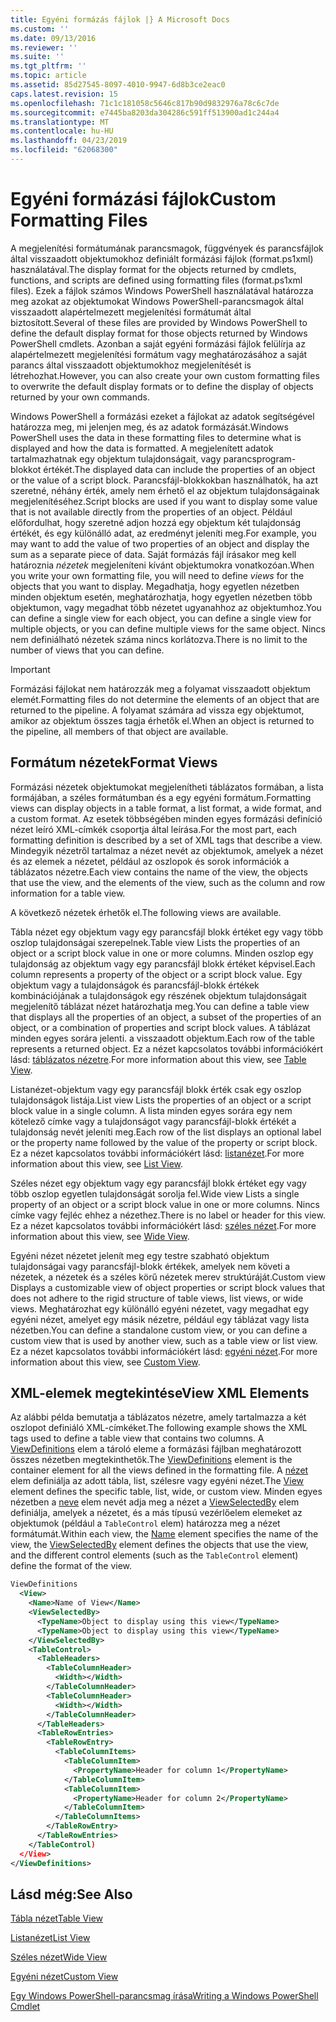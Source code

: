 ```yaml
---
title: Egyéni formázás fájlok |} A Microsoft Docs
ms.custom: ''
ms.date: 09/13/2016
ms.reviewer: ''
ms.suite: ''
ms.tgt_pltfrm: ''
ms.topic: article
ms.assetid: 85d27545-8097-4010-9947-6d8b3ce2eac0
caps.latest.revision: 15
ms.openlocfilehash: 71c1c181058c5646c817b90d9832976a78c6c7de
ms.sourcegitcommit: e7445ba8203da304286c591ff513900ad1c244a4
ms.translationtype: MT
ms.contentlocale: hu-HU
ms.lasthandoff: 04/23/2019
ms.locfileid: "62068300"
---
```

# <a name="custom-formatting-files"></a><span data-ttu-id="ad91b-102">Egyéni formázási fájlok</span><span class="sxs-lookup"><span data-stu-id="ad91b-102">Custom Formatting Files</span></span>

<span data-ttu-id="ad91b-103">A megjelenítési formátumának parancsmagok, függvények és parancsfájlok által visszaadott objektumokhoz definiált formázási fájlok (format.ps1xml) használatával.</span><span class="sxs-lookup"><span data-stu-id="ad91b-103">The display format for the objects returned by cmdlets, functions, and scripts are defined using formatting files (format.ps1xml files).</span></span> <span data-ttu-id="ad91b-104">Ezek a fájlok számos Windows PowerShell használatával határozza meg azokat az objektumokat Windows PowerShell-parancsmagok által visszaadott alapértelmezett megjelenítési formátumát által biztosított.</span><span class="sxs-lookup"><span data-stu-id="ad91b-104">Several of these files are provided by Windows PowerShell to define the default display format for those objects returned by Windows PowerShell cmdlets.</span></span> <span data-ttu-id="ad91b-105">Azonban a saját egyéni formázási fájlok felülírja az alapértelmezett megjelenítési formátum vagy meghatározásához a saját parancs által visszaadott objektumokhoz megjelenítését is létrehozhat.</span><span class="sxs-lookup"><span data-stu-id="ad91b-105">However, you can also create your own custom formatting files to overwrite the default display formats or to define the display of objects returned by your own commands.</span></span>

<span data-ttu-id="ad91b-106">Windows PowerShell a formázási ezeket a fájlokat az adatok segítségével határozza meg, mi jelenjen meg, és az adatok formázását.</span><span class="sxs-lookup"><span data-stu-id="ad91b-106">Windows PowerShell uses the data in these formatting files to determine what is displayed and how the data is formatted.</span></span> <span data-ttu-id="ad91b-107">A megjelenített adatok tartalmazhatnak egy objektum tulajdonságait, vagy parancsprogram-blokkot értékét.</span><span class="sxs-lookup"><span data-stu-id="ad91b-107">The displayed data can include the properties of an object or the value of a script block.</span></span>  <span data-ttu-id="ad91b-108">Parancsfájl-blokkokban használhatók, ha azt szeretné, néhány érték, amely nem érhető el az objektum tulajdonságainak megjelenítéséhez.</span><span class="sxs-lookup"><span data-stu-id="ad91b-108">Script blocks are used if you want to display some value that is not available directly from the properties of an object.</span></span> <span data-ttu-id="ad91b-109">Például előfordulhat, hogy szeretné adjon hozzá egy objektum két tulajdonság értékét, és egy különálló adat, az eredményt jeleníti meg.</span><span class="sxs-lookup"><span data-stu-id="ad91b-109">For example, you may want to add the value of two properties of an object and display the sum as a separate piece of data.</span></span> <span data-ttu-id="ad91b-110">Saját formázás fájl írásakor meg kell határoznia *nézetek* megjeleníteni kívánt objektumokra vonatkozóan.</span><span class="sxs-lookup"><span data-stu-id="ad91b-110">When you write your own formatting file, you will need to define *views* for the objects that you want to display.</span></span> <span data-ttu-id="ad91b-111">Megadhatja, hogy egyetlen nézetben minden objektum esetén, meghatározhatja, hogy egyetlen nézetben több objektumon, vagy megadhat több nézetet ugyanahhoz az objektumhoz.</span><span class="sxs-lookup"><span data-stu-id="ad91b-111">You can define a single view for each object, you can define a single view for multiple objects, or you can define multiple views for the same object.</span></span> <span data-ttu-id="ad91b-112">Nincs nem definiálható nézetek száma nincs korlátozva.</span><span class="sxs-lookup"><span data-stu-id="ad91b-112">There is no limit to the number of views that you can define.</span></span>

> [!IMPORTANT]
> <span data-ttu-id="ad91b-113">Formázási fájlokat nem határozzák meg a folyamat visszaadott objektum elemét.</span><span class="sxs-lookup"><span data-stu-id="ad91b-113">Formatting files do not determine the elements of an object that are returned to the pipeline.</span></span> <span data-ttu-id="ad91b-114">A folyamat számára ad vissza egy objektumot, amikor az objektum összes tagja érhetők el.</span><span class="sxs-lookup"><span data-stu-id="ad91b-114">When an object is returned to the pipeline, all members of that object are available.</span></span>

## <a name="format-views"></a><span data-ttu-id="ad91b-115">Formátum nézetek</span><span class="sxs-lookup"><span data-stu-id="ad91b-115">Format Views</span></span>

<span data-ttu-id="ad91b-116">Formázási nézetek objektumokat megjelenítheti táblázatos formában, a lista formájában, a széles formátumban és a egy egyéni formátum.</span><span class="sxs-lookup"><span data-stu-id="ad91b-116">Formatting views can display objects in a table format, a list format, a wide format, and a custom format.</span></span> <span data-ttu-id="ad91b-117">Az esetek többségében minden egyes formázási definíció nézet leíró XML-címkék csoportja által leírása.</span><span class="sxs-lookup"><span data-stu-id="ad91b-117">For the most part, each formatting definition is described by a set of XML tags that describe a view.</span></span> <span data-ttu-id="ad91b-118">Mindegyik nézetről tartalmaz a nézet nevét az objektumok, amelyek a nézet és az elemek a nézetet, például az oszlopok és sorok információk a táblázatos nézetre.</span><span class="sxs-lookup"><span data-stu-id="ad91b-118">Each view contains the name of the view, the objects that use the view, and the elements of the view, such as the column and row information for a table view.</span></span>

<span data-ttu-id="ad91b-119">A következő nézetek érhetők el.</span><span class="sxs-lookup"><span data-stu-id="ad91b-119">The following views are available.</span></span>

<span data-ttu-id="ad91b-120">Tábla nézet egy objektum vagy egy parancsfájl blokk értéket egy vagy több oszlop tulajdonságai szerepelnek.</span><span class="sxs-lookup"><span data-stu-id="ad91b-120">Table view Lists the properties of an object or a script block value in one or more columns.</span></span> <span data-ttu-id="ad91b-121">Minden oszlop egy tulajdonság az objektum vagy egy parancsfájl blokk értéket képvisel.</span><span class="sxs-lookup"><span data-stu-id="ad91b-121">Each column represents a property of the object or a script block value.</span></span> <span data-ttu-id="ad91b-122">Egy objektum vagy a tulajdonságok és parancsfájl-blokk értékek kombinációjának a tulajdonságok egy részének objektum tulajdonságait megjelenítő táblázat nézet határozhatja meg.</span><span class="sxs-lookup"><span data-stu-id="ad91b-122">You can define a table view that displays all the properties of an object, a subset of the properties of an object, or a combination of properties and script block values.</span></span> <span data-ttu-id="ad91b-123">A táblázat minden egyes sorára jelenti. a visszaadott objektum.</span><span class="sxs-lookup"><span data-stu-id="ad91b-123">Each row of the table represents a returned object.</span></span> <span data-ttu-id="ad91b-124">Ez a nézet kapcsolatos további információkért lásd: [táblázatos nézetre](../format/creating-a-table-view.md).</span><span class="sxs-lookup"><span data-stu-id="ad91b-124">For more information about this view, see [Table View](../format/creating-a-table-view.md).</span></span>

<span data-ttu-id="ad91b-125">Listanézet-objektum vagy egy parancsfájl blokk érték csak egy oszlop tulajdonságok listája.</span><span class="sxs-lookup"><span data-stu-id="ad91b-125">List view Lists the properties of an object or a script block value in a single column.</span></span> <span data-ttu-id="ad91b-126">A lista minden egyes sorára egy nem kötelező címke vagy a tulajdonságot vagy parancsfájl-blokk értékét a tulajdonság nevét jeleníti meg.</span><span class="sxs-lookup"><span data-stu-id="ad91b-126">Each row of the list displays an optional label or the property name followed by the value of the property or script block.</span></span> <span data-ttu-id="ad91b-127">Ez a nézet kapcsolatos további információkért lásd: [listanézet](../format/creating-a-list-view.md).</span><span class="sxs-lookup"><span data-stu-id="ad91b-127">For more information about this view, see [List View](../format/creating-a-list-view.md).</span></span>

<span data-ttu-id="ad91b-128">Széles nézet egy objektum vagy egy parancsfájl blokk értéket egy vagy több oszlop egyetlen tulajdonságát sorolja fel.</span><span class="sxs-lookup"><span data-stu-id="ad91b-128">Wide view Lists a single property of an object or a script block value in one or more columns.</span></span> <span data-ttu-id="ad91b-129">Nincs címke vagy fejléc ehhez a nézethez.</span><span class="sxs-lookup"><span data-stu-id="ad91b-129">There is no label or header for this view.</span></span> <span data-ttu-id="ad91b-130">Ez a nézet kapcsolatos további információkért lásd: [széles nézet](../format/creating-a-wide-view.md).</span><span class="sxs-lookup"><span data-stu-id="ad91b-130">For more information about this view, see [Wide View](../format/creating-a-wide-view.md).</span></span>

<span data-ttu-id="ad91b-131">Egyéni nézet nézetet jelenít meg egy testre szabható objektum tulajdonságai vagy parancsfájl-blokk értékek, amelyek nem követi a nézetek, a nézetek és a széles körű nézetek merev struktúráját.</span><span class="sxs-lookup"><span data-stu-id="ad91b-131">Custom view Displays a customizable view of object properties or script block values that does not adhere to the rigid structure of table views, list views, or wide views.</span></span> <span data-ttu-id="ad91b-132">Meghatározhat egy különálló egyéni nézetet, vagy megadhat egy egyéni nézet, amelyet egy másik nézetre, például egy táblázat vagy lista nézetben.</span><span class="sxs-lookup"><span data-stu-id="ad91b-132">You can define a standalone custom view, or you can define a custom view that is used by another view, such as a table view or list view.</span></span> <span data-ttu-id="ad91b-133">Ez a nézet kapcsolatos további információkért lásd: [egyéni nézet](../format/creating-custom-controls.md).</span><span class="sxs-lookup"><span data-stu-id="ad91b-133">For more information about this view, see [Custom View](../format/creating-custom-controls.md).</span></span>

## <a name="view-xml-elements"></a><span data-ttu-id="ad91b-134">XML-elemek megtekintése</span><span class="sxs-lookup"><span data-stu-id="ad91b-134">View XML Elements</span></span>

<span data-ttu-id="ad91b-135">Az alábbi példa bemutatja a táblázatos nézetre, amely tartalmazza a két oszlopot definiáló XML-címkéket.</span><span class="sxs-lookup"><span data-stu-id="ad91b-135">The following example shows the XML tags used to define a table view that contains two columns.</span></span> <span data-ttu-id="ad91b-136">A [ViewDefinitions](../format/viewdefinitions-element-format.md) elem a tároló eleme a formázási fájlban meghatározott összes nézetben megtekinthetők.</span><span class="sxs-lookup"><span data-stu-id="ad91b-136">The [ViewDefinitions](../format/viewdefinitions-element-format.md) element is the container element for all the views defined in the formatting file.</span></span> <span data-ttu-id="ad91b-137">A [nézet](../format/view-element-format.md) elem definiálja az adott tábla, list, szélesre vagy egyéni nézet.</span><span class="sxs-lookup"><span data-stu-id="ad91b-137">The [View](../format/view-element-format.md) element defines the specific table, list, wide, or custom view.</span></span> <span data-ttu-id="ad91b-138">Minden egyes nézetben a [neve](../format/name-element-for-view-format.md) elem nevét adja meg a nézet a [ViewSelectedBy](../format/viewselectedby-element-format.md) elem definiálja, amelyek a nézetet, és a más típusú vezérlőelem elemeket az objektumok (például a `TableControl` elem) határozza meg a nézet formátumát.</span><span class="sxs-lookup"><span data-stu-id="ad91b-138">Within each view, the [Name](../format/name-element-for-view-format.md) element specifies the name of the view, the [ViewSelectedBy](../format/viewselectedby-element-format.md) element defines the objects that use the view, and the different control elements (such as the `TableControl` element) define the format of the view.</span></span>

```xml
ViewDefinitions
  <View>
    <Name>Name of View</Name>
    <ViewSelectedBy>
      <TypeName>Object to display using this view</TypeName>
      <TypeName>Object to display using this view</TypeName>
    </ViewSelectedBy>
    <TableControl>
      <TableHeaders>
        <TableColumnHeader>
          <Width></Width>
        </TableColumnHeader>
        <TableColumnHeader>
          <Width></Width>
        </TableColumnHeader>
      </TableHeaders>
      <TableRowEntries>
        <TableRowEntry>
          <TableColumnItems>
            <TableColumnItem>
              <PropertyName>Header for column 1</PropertyName>
            </TableColumnItem>
            <TableColumnItem>
              <PropertyName>Header for column 2</PropertyName>
            </TableColumnItem>
          </TableColumnItems>
        </TableRowEntry>
      </TableRowEntries>
    </TableControl)
  </View>
</ViewDefinitions>

```

## <a name="see-also"></a><span data-ttu-id="ad91b-139">Lásd még:</span><span class="sxs-lookup"><span data-stu-id="ad91b-139">See Also</span></span>

[<span data-ttu-id="ad91b-140">Tábla nézet</span><span class="sxs-lookup"><span data-stu-id="ad91b-140">Table View</span></span>](../format/creating-a-table-view.md)

[<span data-ttu-id="ad91b-141">Listanézet</span><span class="sxs-lookup"><span data-stu-id="ad91b-141">List View</span></span>](../format/creating-a-list-view.md)

[<span data-ttu-id="ad91b-142">Széles nézet</span><span class="sxs-lookup"><span data-stu-id="ad91b-142">Wide View</span></span>](../format/creating-a-wide-view.md)

[<span data-ttu-id="ad91b-143">Egyéni nézet</span><span class="sxs-lookup"><span data-stu-id="ad91b-143">Custom View</span></span>](../format/creating-custom-controls.md)

[<span data-ttu-id="ad91b-144">Egy Windows PowerShell-parancsmag írása</span><span class="sxs-lookup"><span data-stu-id="ad91b-144">Writing a Windows PowerShell Cmdlet</span></span>](./writing-a-windows-powershell-cmdlet.md)

